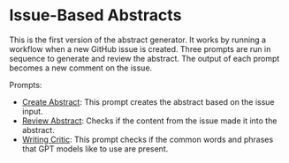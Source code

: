 # Issue-Based Abstracts

This is the first version of the abstract generator. It works by running a workflow when a new GitHub issue is created. Three prompts are run in sequence to generate and review the abstract. The output of each prompt becomes a new comment on the issue.

Prompts:

- [Create Abstract][1]: This prompt creates the abstract based on the issue input.
- [Review Abstract][2]: Checks if the content from the issue made it into the abstract.
- [Writing Critic][3]: This prompt checks if the common words and phrases that GPT models like to use are present.

[1]: ./create-abstract.prompty
[2]: ./review-abstract.prompty
[3]: ./writing-critic.prompty
